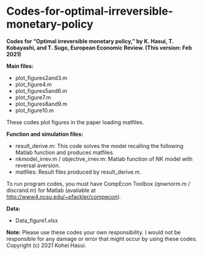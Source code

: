 # Codes-for-optimal-irreversible-monetary-policy
**Codes for “Optimal irreversible monetary policy,” by K. Hasui, T. Kobayashi, and T. Sugo, European Economic Review. (This version: Feb 2021)**

**Main files:**
* plot_figures2and3.m
* plot_figure4.m
* plot_figures5and6.m
*	plot_figure7.m
*	plot_figures8and9.m
*	plot_figure10.m

These codes plot figures in the paper loading matfiles.

**Function and simulation files:**
*	result_derive.m: This code solves the model recalling the following Matlab function and produces matfiles.
*	nkmodel_irrev.m / objective_irrev.m: Matlab function of NK model with reversal aversion.
*	matfiles: Result files produced by result_derive.m.

To run program codes, you must have CompEcon Toolbox (qnwnorm.m / discrand.m) for Matlab (available at http://www4.ncsu.edu/~pfackler/compecon).

**Data:**
*	Data_figure1.xlsx

**Note:** Please use these codes your own responsibility. I would not be responsible for any damage or error that might occur by using these codes. 
Copyright (c) 2021 Kohei Hasui.
